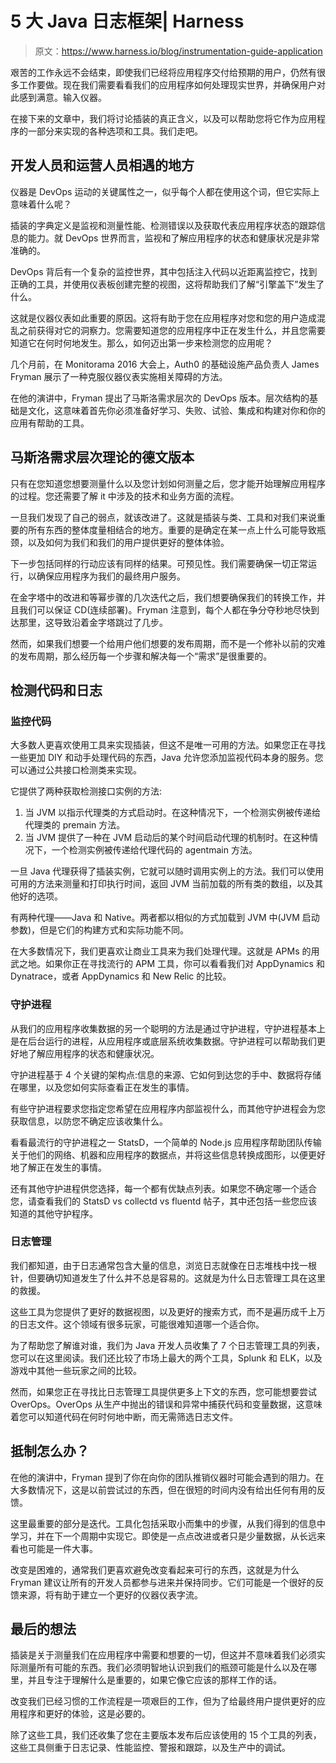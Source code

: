 # 5 大 Java 日志框架| Harness

> 原文：<https://www.harness.io/blog/instrumentation-guide-application>

艰苦的工作永远不会结束，即使我们已经将应用程序交付给预期的用户，仍然有很多工作要做。现在我们需要看看我们的应用程序如何处理现实世界，并确保用户对此感到满意。输入仪器。

在接下来的文章中，我们将讨论插装的真正含义，以及可以帮助您将它作为应用程序的一部分来实现的各种选项和工具。我们走吧。

## 开发人员和运营人员相遇的地方

仪器是 DevOps 运动的关键属性之一，似乎每个人都在使用这个词，但它实际上意味着什么呢？

插装的字典定义是监视和测量性能、检测错误以及获取代表应用程序状态的跟踪信息的能力。就 DevOps 世界而言，监视和了解应用程序的状态和健康状况是非常准确的。

DevOps 背后有一个复杂的监控世界，其中包括注入代码以近距离监控它，找到正确的工具，并使用仪表板创建完整的视图，这将帮助我们了解“引擎盖下”发生了什么。

这就是仪器仪表如此重要的原因。这将有助于您在应用程序对您和您的用户造成混乱之前获得对它的洞察力。您需要知道您的应用程序中正在发生什么，并且您需要知道它在何时何地发生。那么，如何迈出第一步来检测您的应用呢？

几个月前，在 Monitorama 2016 大会上，Auth0 的基础设施产品负责人 James Fryman 展示了一种克服仪器仪表实施相关障碍的方法。

在他的演讲中，Fryman 提出了马斯洛需求层次的 DevOps 版本。层次结构的基础是文化，这意味着首先你必须准备好学习、失败、试验、集成和构建对你和你的应用有帮助的工具。

## 马斯洛需求层次理论的德文版本

只有在您知道您想要测量什么以及您计划如何测量之后，您才能开始理解应用程序的过程。您还需要了解 it 中涉及的技术和业务方面的流程。

一旦我们发现了自己的弱点，就该改进了。这就是插装与类、工具和对我们来说重要的所有东西的整体度量相结合的地方。重要的是确定在某一点上什么可能导致瓶颈，以及如何为我们和我们的用户提供更好的整体体验。

下一步包括同样的行动应该有同样的结果。可预见性。我们需要确保一切正常运行，以确保应用程序为我们的最终用户服务。

在金字塔中的改进和等幂步骤的几次迭代之后，我们想要确保我们的转换工作，并且我们可以保证 CD(连续部署)。Fryman 注意到，每个人都在争分夺秒地尽快到达那里，这导致沿着金字塔跳过了几步。

然而，如果我们想要一个给用户他们想要的发布周期，而不是一个修补以前的灾难的发布周期，那么经历每一个步骤和解决每一个“需求”是很重要的。

## 检测代码和日志

### 监控代码

大多数人更喜欢使用工具来实现插装，但这不是唯一可用的方法。如果您正在寻找一些更加 DIY 和动手处理代码的东西，Java 允许您添加监视代码本身的服务。您可以通过公共接口检测类来实现。

它提供了两种获取检测接口实例的方法:

1.  当 JVM 以指示代理类的方式启动时。在这种情况下，一个检测实例被传递给代理类的 premain 方法。
2.  当 JVM 提供了一种在 JVM 启动后的某个时间启动代理的机制时。在这种情况下，一个检测实例被传递给代理代码的 agentmain 方法。

一旦 Java 代理获得了插装实例，它就可以随时调用实例上的方法。我们可以使用可用的方法来测量和打印执行时间，返回 JVM 当前加载的所有类的数组，以及其他好的选项。

有两种代理——Java 和 Native。两者都以相似的方式加载到 JVM 中(JVM 启动参数)，但是它们的构建方式和实际功能不同。

在大多数情况下，我们更喜欢让商业工具来为我们处理代理。这就是 APMs 的用武之地。如果你正在寻找流行的 APM 工具，你可以看看我们对 AppDynamics 和 Dynatrace，或者 AppDynamics 和 New Relic 的比较。

### 守护进程

从我们的应用程序收集数据的另一个聪明的方法是通过守护进程，守护进程基本上是在后台运行的进程，从应用程序或底层系统收集数据。守护进程可以帮助我们更好地了解应用程序的状态和健康状况。

守护进程基于 4 个关键的架构点:信息的来源、它如何到达您的手中、数据将存储在哪里，以及您如何实际查看正在发生的事情。

有些守护进程要求您指定您希望在应用程序内部监视什么，而其他守护进程会为您获取信息，以防您不确定应该收集什么。

看看最流行的守护进程之一 StatsD，一个简单的 Node.js 应用程序帮助团队传输关于他们的网络、机器和应用程序的数据点，并将这些信息转换成图形，以便更好地了解正在发生的事情。

还有其他守护进程供您选择，每一个都有优缺点列表。如果您不确定哪一个适合您，请查看我们的 StatsD vs collectd vs fluentd 帖子，其中还包括一些您应该知道的其他守护程序。

### 日志管理

我们都知道，由于日志通常包含大量的信息，浏览日志就像在日志堆栈中找一根针，但要确切知道发生了什么并不总是容易的。这就是为什么日志管理工具在这里的救援。

这些工具为您提供了更好的数据视图，以及更好的搜索方式，而不是遍历成千上万的日志文件。这个领域有很多玩家，可能很难知道哪一个适合你。

为了帮助您了解谁对谁，我们为 Java 开发人员收集了 7 个日志管理工具的列表，您可以在这里阅读。我们还比较了市场上最大的两个工具，Splunk 和 ELK，以及游戏中其他一些玩家之间的比较。

然而，如果您正在寻找比日志管理工具提供更多上下文的东西，您可能想要尝试 OverOps。OverOps 从生产中抛出的错误和异常中捕获代码和变量数据，这意味着您可以知道代码在何时何地中断，而无需筛选日志文件。

## 抵制怎么办？

在他的演讲中，Fryman 提到了你在向你的团队推销仪器时可能会遇到的阻力。在大多数情况下，这是以前尝试过的东西，但在很短的时间内没有给出任何有用的反馈。

这里最重要的部分是迭代。工具化包括采取小而集中的步骤，从我们得到的信息中学习，并在下一个周期中实现它。即使是一点点改进或者只是少量数据，从长远来看也可能是一件大事。

改变是困难的，通常我们更喜欢避免改变看起来可行的东西，这就是为什么 Fryman 建议让所有的开发人员都参与进来并保持同步。它们可能是一个很好的反馈来源，将有助于建立一个更好的仪器仪表字流。

## 最后的想法

插装是关于测量我们在应用程序中需要和想要的一切，但这并不意味着我们必须实际测量所有可能的东西。我们必须明智地认识到我们的瓶颈可能是什么以及在哪里，并且专注于理解什么是重要的，如果它像它应该的那样工作的话。

改变我们已经习惯的工作流程是一项艰巨的工作，但为了给最终用户提供更好的应用程序和更好的体验，这是必要的。

除了这些工具，我们还收集了您在主要版本发布后应该使用的 15 个工具的列表，这些工具侧重于日志记录、性能监控、警报和跟踪，以及生产中的调试。